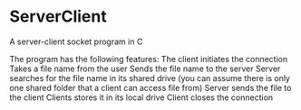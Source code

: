 # ServerClient
A server-client socket program in C

The program has the following features:
The client initiates the connection
Takes a file name from the user
Sends the file name to the server
Server searches for the file name in its shared drive (you can assume there is only one shared folder that a client can access file from)
Server sends the file to the client
Clients stores it in its local drive
Client closes the connection
